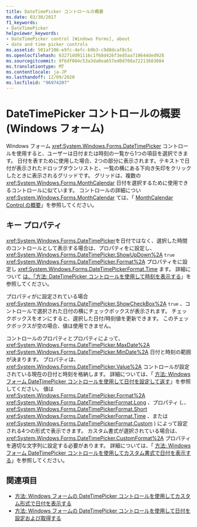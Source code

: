 ```yaml
---
title: DateTimePicker コントロールの概要
ms.date: 03/30/2017
f1_keywords:
- DateTimePicker
helpviewer_keywords:
- DateTimePicker control [Windows Forms], about
- date and time picker controls
ms.assetid: 501af106-e9fc-4efc-b9b3-c9d8dcaf8c5c
ms.openlocfilehash: 63271dd91116c1f68d426f3ed5aa710644ded928
ms.sourcegitcommit: 9f6df084c53a3da0ea657ed0d708a72213683084
ms.translationtype: MT
ms.contentlocale: ja-JP
ms.lasthandoff: 12/09/2020
ms.locfileid: "96974207"
---
```

# <a name="datetimepicker-control-overview-windows-forms"></a>DateTimePicker コントロールの概要 (Windows フォーム)
Windows フォーム <xref:System.Windows.Forms.DateTimePicker> コントロールを使用すると、ユーザーは日付または時刻の一覧から1つの項目を選択できます。 日付を表すために使用した場合、2つの部分に表示されます。テキストで日付が表示されたドロップダウンリストと、一覧の横にある下向き矢印をクリックしたときに表示されるグリッドです。 グリッドは、複数の <xref:System.Windows.Forms.MonthCalendar> 日付を選択するために使用できるコントロールに似ています。 コントロールの詳細につい <xref:System.Windows.Forms.MonthCalendar> ては、「 [MonthCalendar Control の概要](monthcalendar-control-overview-windows-forms.md)」を参照してください。  
  
## <a name="key-properties"></a>キー プロパティ  
 <xref:System.Windows.Forms.DateTimePicker>を日付ではなく、選択した時間のコントロールとして表示する場合は、プロパティをに設定し、 <xref:System.Windows.Forms.DateTimePicker.ShowUpDown%2A> `true` <xref:System.Windows.Forms.DateTimePicker.Format%2A> プロパティをに設定し <xref:System.Windows.Forms.DateTimePickerFormat.Time> ます。 詳細について [は、「方法: DateTimePicker コントロールを使用して時刻を表示する](how-to-display-time-with-the-datetimepicker-control.md)」を参照してください。  
  
 プロパティがに設定されている場合 <xref:System.Windows.Forms.DateTimePicker.ShowCheckBox%2A> `true` 、コントロールで選択された日付の横にチェックボックスが表示されます。 チェックボックスをオンにすると、選択した日付/時刻値を更新できます。 このチェックボックスが空の場合、値は使用できません。  
  
 コントロールのプロパティとプロパティによって、 <xref:System.Windows.Forms.DateTimePicker.MaxDate%2A> <xref:System.Windows.Forms.DateTimePicker.MinDate%2A> 日付と時刻の範囲が決まります。 プロパティは、 <xref:System.Windows.Forms.DateTimePicker.Value%2A> コントロールが設定されている現在の日付と時刻を格納します。 詳細については、「 [方法: Windows フォーム DateTimePicker コントロールを使用して日付を設定して返す](how-to-set-and-return-dates-with-the-windows-forms-datetimepicker-control.md)」を参照してください。 値は <xref:System.Windows.Forms.DateTimePicker.Format%2A> <xref:System.Windows.Forms.DateTimePickerFormat.Long> 、プロパティ (、、 <xref:System.Windows.Forms.DateTimePickerFormat.Short> <xref:System.Windows.Forms.DateTimePickerFormat.Time> 、または <xref:System.Windows.Forms.DateTimePickerFormat.Custom> ) によって設定される4つの形式で表示できます。 カスタム書式が選択されている場合は、 <xref:System.Windows.Forms.DateTimePicker.CustomFormat%2A> プロパティを適切な文字列に設定する必要があります。 詳細については、「 [方法: Windows フォーム DateTimePicker コントロールを使用してカスタム書式で日付を表示する](display-a-date-in-a-custom-format-with-wf-datetimepicker-control.md)」を参照してください。  
  
## <a name="see-also"></a>関連項目

- [方法: Windows フォームの DateTimePicker コントロールを使用してカスタム形式で日付を表示する](display-a-date-in-a-custom-format-with-wf-datetimepicker-control.md)
- [方法: Windows フォームの DateTimePicker コントロールを使用して日付を設定および取得する](how-to-set-and-return-dates-with-the-windows-forms-datetimepicker-control.md)
